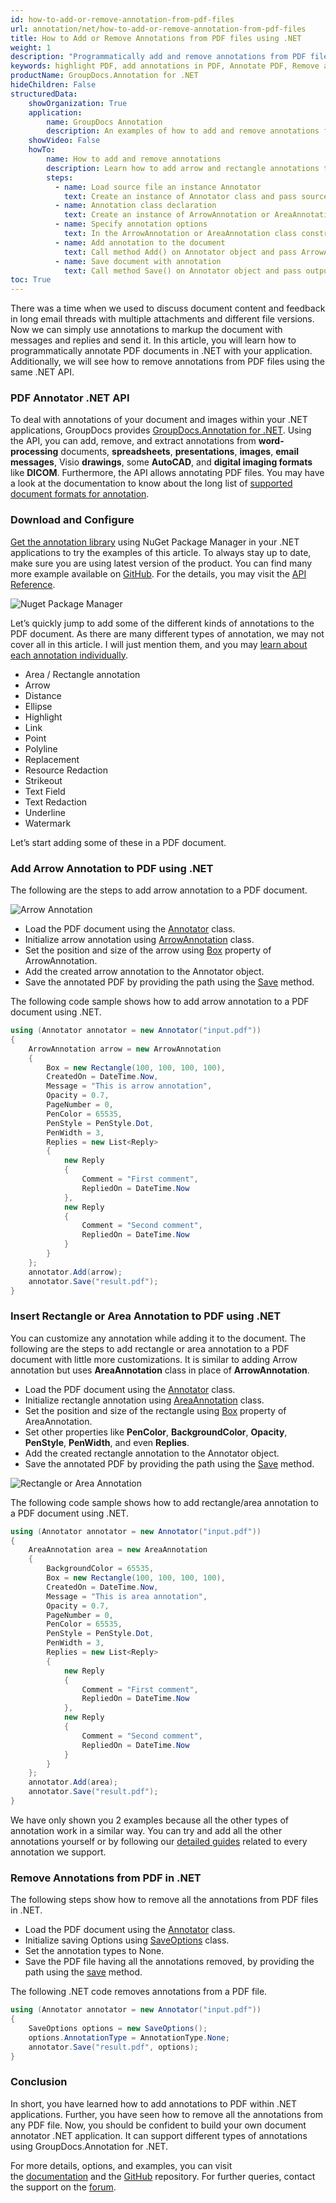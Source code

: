 ```yaml
---
id: how-to-add-or-remove-annotation-from-pdf-files
url: annotation/net/how-to-add-or-remove-annotation-from-pdf-files
title: How to Add or Remove Annotations from PDF files using .NET
weight: 1
description: "Programmatically add and remove annotations from PDF files. Add arrow, rectangle annotations and more using .NET API."
keywords: highlight PDF, add annotations in PDF, Annotate PDF, Remove annotations from PDF, 
productName: GroupDocs.Annotation for .NET
hideChildren: False
structuredData:
    showOrganization: True
    application:    
        name: GroupDocs Annotation
        description: An examples of how to add and remove annotations from PDF documents. Add arrow, rectangle annotations and more using .NET API.
    showVideo: False
    howTo:
        name: How to add and remove annotations
        description: Learn how to add arrow and rectangle annotations to the PDF document
        steps:
          - name: Load source file an instance Annotator
            text: Create an instance of Annotator class and pass source file path as a constructor parameter. You may specify absolute or relative file path as per your requirements. 
          - name: Annotation class declaration
            text: Create an instance of ArrowAnnotation or AreaAnnotation class.
          - name: Specify annotation options 
            text: In the ArrowAnnotation or AreaAnnotation class constructor pass parameters.
          - name: Add annotation to the document
            text: Call method Add() on Annotator object and pass ArrowAnnotation or AreaAnnotation instance there.
          - name: Save document with annotation
            text: Call method Save() on Annotator object and pass output file destination there.
toc: True
---
```


There was a time when we used to discuss document content and feedback in long email threads with multiple attachments and different file versions. Now we can simply use annotations to markup the document with messages and replies and send it. In this article, you will learn how to programmatically annotate PDF documents in .NET with your application. Additionally, we will see how to remove annotations from PDF files using the same .NET API.

### PDF Annotator .NET API

To deal with annotations of your document and images within your .NET applications, GroupDocs provides [GroupDocs.Annotation for .NET](https://products.groupdocs.com/annotation/net). Using the API, you can add, remove, and extract annotations from **word-processing** documents, **spreadsheets**, **presentations**, **images**, **email messages**, Visio **drawings**, some **AutoCAD**, and **digital imaging formats** like **DICOM**. Furthermore, the API allows annotating PDF files. You may have a look at the documentation to know about the long list of [supported document formats for annotation](https://docs.groupdocs.com/annotation/net/supported-document-formats/).

### Download and Configure

[Get the annotation library](https://downloads.groupdocs.com/annotation/net) using NuGet Package Manager in your .NET applications to try the examples of this article. To always stay up to date, make sure you are using latest version of the product. You can find many more example available on [GitHub](https://github.com/groupdocs-annotation). For the details, you may visit the [API Reference](https://reference.groupdocs.com/annotation/net).

![Nuget Package Manager](/annotation/net/images/annotation-nuget.jpg)

Let’s quickly jump to add some of the different kinds of annotations to the PDF document. As there are many different types of annotation, we may not cover all in this article. I will just mention them, and you may [learn about each annotation individually](https://docs.groupdocs.com/annotation/net/add-annotation-to-the-document/).

*   Area / Rectangle annotation
*   Arrow
*   Distance
*   Ellipse
*   Highlight
*   Link
*   Point
*   Polyline
*   Replacement
*   Resource Redaction
*   Strikeout
*   Text Field
*   Text Redaction
*   Underline
*   Watermark
    
Let’s start adding some of these in a PDF document.

### Add Arrow Annotation to PDF using .NET

The following are the steps to add arrow annotation to a PDF document.

![Arrow Annotation](/annotation/net/images/add-arrow-annotation.png)

*   Load the PDF document using the [Annotator](https://reference.groupdocs.com/annotation/net/com.groupdocs.annotation/Annotator) class.
*   Initialize arrow annotation using [ArrowAnnotation](https://reference.groupdocs.com/annotation/net/groupdocs.annotation.models.annotationmodels/arrowannotation) class.
*   Set the position and size of the arrow using [Box](https://reference.groupdocs.com/annotation/net/groupdocs.annotation.models.annotationmodels/arrowannotation/properties/box) property of ArrowAnnotation.
*   Add the created arrow annotation to the Annotator object.
*   Save the annotated PDF by providing the path using the [Save](https://reference.groupdocs.com/annotation/net/groupdocs.annotation/annotator/methods/save) method.


The following code sample shows how to add arrow annotation to a PDF document using .NET.

```csharp
using (Annotator annotator = new Annotator("input.pdf"))
{
	ArrowAnnotation arrow = new ArrowAnnotation
    {
        Box = new Rectangle(100, 100, 100, 100),
        CreatedOn = DateTime.Now,
        Message = "This is arrow annotation",
        Opacity = 0.7,
        PageNumber = 0,
        PenColor = 65535,
        PenStyle = PenStyle.Dot,
        PenWidth = 3,
        Replies = new List<Reply>
        {
        	new Reply
            {
            	Comment = "First comment",
                RepliedOn = DateTime.Now
            },
            new Reply
            {
             	Comment = "Second comment",
                RepliedOn = DateTime.Now
            }
        }
    };
    annotator.Add(arrow);
    annotator.Save("result.pdf");
}
```

### Insert Rectangle or Area Annotation to PDF using .NET

You can customize any annotation while adding it to the document. The following are the steps to add rectangle or area annotation to a PDF document with little more customizations. It is similar to adding Arrow annotation but uses **AreaAnnotation** class in place of **ArrowAnnotation**.

*   Load the PDF document using the [Annotator](https://reference.groupdocs.com/annotation/net/com.groupdocs.annotation/Annotator) class.
*   Initialize rectangle annotation using [AreaAnnotation](https://reference.groupdocs.com/annotation/net/groupdocs.annotation.models.annotationmodels/areaannotation) class.
*   Set the position and size of the rectangle using [Box](https://reference.groupdocs.com/annotation/net/groupdocs.annotation.models.annotationmodels/areaannotation/properties/box) property of AreaAnnotation.
*   Set other properties like **PenColor**, **BackgroundColor**, **Opacity**, **PenStyle**, **PenWidth**, and even **Replies**.
*   Add the created rectangle annotation to the Annotator object.
*   Save the annotated PDF by providing the path using the [Save](https://reference.groupdocs.com/annotation/net/groupdocs.annotation/annotator/methods/save) method.

![Rectangle or Area Annotation](/annotation/net/images/add-area-annotation.png)

The following code sample shows how to add rectangle/area annotation to a PDF document using .NET.

```csharp
using (Annotator annotator = new Annotator("input.pdf"))
{
	AreaAnnotation area = new AreaAnnotation
    {
     	BackgroundColor = 65535,
        Box = new Rectangle(100, 100, 100, 100),
        CreatedOn = DateTime.Now,
        Message = "This is area annotation",
        Opacity = 0.7,
        PageNumber = 0,
        PenColor = 65535,
        PenStyle = PenStyle.Dot,
        PenWidth = 3,
        Replies = new List<Reply>
        {
        	new Reply
            {
            	Comment = "First comment",
                RepliedOn = DateTime.Now
            },
            new Reply
            {
            	Comment = "Second comment",
                RepliedOn = DateTime.Now
            }
        }
    };
    annotator.Add(area);
    annotator.Save("result.pdf");
}
```

We have only shown you 2 examples because all the other types of annotation work in a similar way. You can try and add all the other annotations yourself or by following our [detailed guides](https://docs.groupdocs.com/annotation/net/add-annotation-to-the-document/) related to every annotation we support.

### Remove Annotations from PDF in .NET

The following steps show how to remove all the annotations from PDF files in .NET.

*   Load the PDF document using the [Annotator](https://reference.groupdocs.com/annotation/net/com.groupdocs.annotation/Annotator) class.
*   Initialize saving Options using [SaveOptions](https://reference.groupdocs.com/annotation/net/groupdocs.annotation.options/saveoptions) class.
*   Set the annotation types to None.
*   Save the PDF file having all the annotations removed, by providing the path using the [save](https://reference.groupdocs.com/annotation/net/groupdocs.annotation/annotator/methods/save) method.

The following .NET code removes annotations from a PDF file.


```csharp
using (Annotator annotator = new Annotator("input.pdf"))
{
    SaveOptions options = new SaveOptions();
    options.AnnotationType = AnnotationType.None;
    annotator.Save("result.pdf", options);
}
```

### Conclusion 

In short, you have learned how to add annotations to PDF within .NET applications. Further, you have seen how to remove all the annotations from any PDF file. Now, you should be confident to build your own document annotator .NET application. It can support different types of annotations using GroupDocs.Annotation for .NET.

For more details, options, and examples, you can visit the [documentation](https://docs.groupdocs.com/annotation/net/) and the [GitHub](https://github.com/groupdocs-annotation) repository. For further queries, contact the support on the [forum](https://forum.groupdocs.com/).
